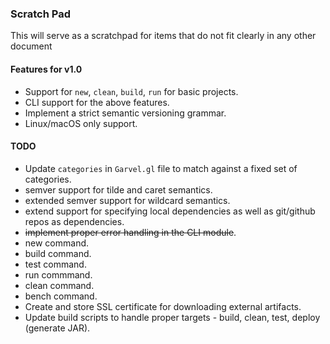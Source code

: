 ### Scratch Pad

This will serve as a scratchpad for items that do not fit clearly in any other document


#### Features for v1.0

  * Support for `new`, `clean`, `build`, `run` for basic projects.
  * CLI support for the above features.
  * Implement a strict semantic versioning grammar.
  * Linux/macOS only support.
  
  
#### TODO

 * Update `categories` in `Garvel.gl` file to match against a fixed set of categories.
 * semver support for tilde and caret semantics.
 * extended semver support for wildcard semantics.
 * extend support for specifying local dependencies as well as git/github repos as dependencies.
 * ~~implement proper error handling in the CLI module~~.
 * new command.
 * build command.
 * test command.
 * run commmand.
 * clean command.
 * bench command.
 * Create and store SSL certificate for downloading external artifacts.
 * Update build scripts to handle proper targets - build, clean, test, deploy (generate JAR). 
   